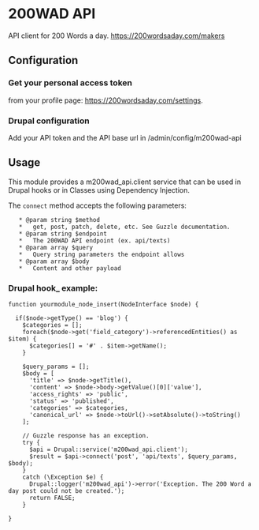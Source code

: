 # 200WAD API
API client for 200 Words a day. https://200wordsaday.com/makers 

## Configuration

### Get your personal access token

from your profile page: https://200wordsaday.com/settings.


### Drupal configuration

Add your API token and the API base url in /admin/config/m200wad-api

## Usage

This module provides a m200wad_api.client service that can be used in Drupal hooks or in Classes using Dependency Injection.

The `connect` method accepts the following parameters:

```
   * @param string $method
   *   get, post, patch, delete, etc. See Guzzle documentation.
   * @param string $endpoint
   *   The 200WAD API endpoint (ex. api/texts)
   * @param array $query
   *   Query string parameters the endpoint allows
   * @param array $body
   *   Content and other payload
```
   
### Drupal hook_ example:

```
function yourmodule_node_insert(NodeInterface $node) {

  if($node->getType() == 'blog') {
    $categories = [];
    foreach($node->get('field_category')->referencedEntities() as $item) {
      $categories[] = '#' . $item->getName();
    }

    $query_params = [];
    $body = [
      'title' => $node->getTitle(),
      'content' => $node->body->getValue()[0]['value'],
      'access_rights' => 'public',
      'status' => 'published',
      'categories' => $categories,
      'canonical_url' => $node->toUrl()->setAbsolute()->toString()
    ];

    // Guzzle response has an exception.
    try {
      $api = Drupal::service('m200wad_api.client');
      $result = $api->connect('post', 'api/texts', $query_params, $body);
    }
    catch (\Exception $e) {
      Drupal::logger('m200wad_api')->error('Exception. The 200 Word a day post could not be created.');
      return FALSE;
    }

}
```
